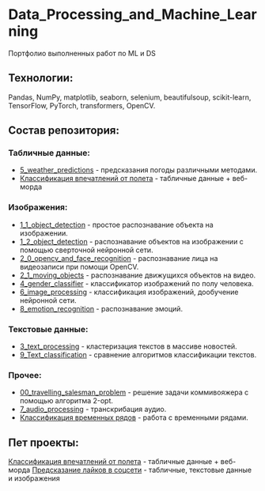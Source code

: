 # Data_Processing_and_Machine_Learning
Портфолио выполненных работ по ML и DS

## Технологии:
Pandas, NumPy, matplotlib, seaborn, selenium, beautifulsoup, scikit-learn, TensorFlow, PyTorch, transformers, OpenCV.

## Состав репозитория:

### Табличные данные:
* [5_weather_predictions](https://github.com/goralex02/Data_Processing_and_Machine_Learning/blob/main/5_weather_predictions.ipynb) - предсказания погоды различными методами.
* [Классификация впечатлений от полета](https://github.com/goralex02/Flight_satisfaction)  - табличные данные + веб-морда
### Изображения:
* [1_1_object_detection](https://github.com/goralex02/Data_Processing_and_Machine_Learning/blob/main/1_1_object_detection.ipynb) - простое распознавание объекта на изображении.
* [1_2_object_detection](https://github.com/goralex02/Data_Processing_and_Machine_Learning/blob/main/1_2_object_detecting_ipynb.ipynb) - распознавание объектов на изображении с помощью сверточной нейронной сети.
* [2_0_opencv_and_face_recognition](https://github.com/goralex02/Data_Processing_and_Machine_Learning/blob/main/2_0_opencv_and_face_recognition.ipynb) - распознавание лица на видеозаписи при помощи OpenCV.
* [2_1_moving_objects](https://github.com/goralex02/Data_Processing_and_Machine_Learning/blob/main/2_1_moving_objects.ipynb) - распознавание движущихся объектов на видео.
* [4_gender_classifier](https://github.com/goralex02/Data_Processing_and_Machine_Learning/blob/main/4_gender_classification.ipynb) - классификатор изображений по полу человека.
* [6_image_processing](https://github.com/goralex02/Data_Processing_and_Machine_Learning/blob/main/6_image_processing.ipynb) - классификация изображений, дообучение нейронной сети.
* [8_emotion_recognition](https://github.com/goralex02/Data_Processing_and_Machine_Learning/blob/main/8_emotion_recognition.ipynb) - распознавание эмоций.
### Текстовые данные:
* [3_text_processing](https://github.com/goralex02/Data_Processing_and_Machine_Learning/blob/main/3_Text_processing.ipynb) - кластеризация текстов в массиве новостей.
* [9_Text_classification](https://github.com/goralex02/Data_Processing_and_Machine_Learning/blob/main/9_Text_classification.ipynb) - сравнение алгоритмов классификации текстов.
### Прочее:
* [00_travelling_salesman_problem](https://github.com/goralex02/Data_Processing_and_Machine_Learning/blob/main/00_travelling_salesman_problem.m) - решение задачи коммивояжера с помощью алгоритма 2-opt.
* [7_audio_processing](https://github.com/goralex02/Data_Processing_and_Machine_Learning/blob/main/7_AudioProcessing.ipynb) - транскрибация аудио.
* [Классификация временных рядов](https://github.com/goralex02/vk-ds-test-2024/blob/main/solution.ipynb) - работа с временными рядами.

## Пет проекты:

[Классификация впечатлений от полета](https://github.com/goralex02/Flight_satisfaction) - табличные данные + веб-морда
[Предсказание лайков в соцсети](https://github.com/goralex02/Likes_prediction) - табличные, текстовые данные и изображения
